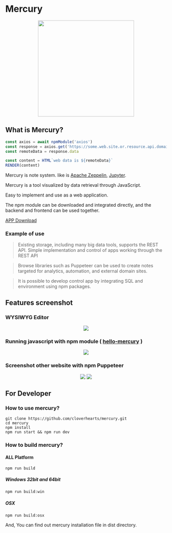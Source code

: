 # Mercury

<p align="center">
  <img width="300" src="https://user-images.githubusercontent.com/10525473/71775435-88984f00-2fc4-11ea-91dc-49bc37e23160.png">
</p>

## What is Mercury?

``` javascript
const axios = await npmModule('axios')
const response = axios.get('https://some.web.site.or.resource.api.domain')
const remoteData = response.data

const content = HTML`web data is ${remoteData}`
RENDER(content)
```

Mercury is note system. like is [Apache Zeppelin](https://zeppelin.apache.org/), [Jupyter](https://jupyter.org/).

Mercury is a tool visualized by data retrieval through JavaScript.

Easy to implement and use as a web application.

The npm module can be downloaded and integrated directly, and the backend and frontend can be used together.

[APP Download](https://github.com/cloverhearts/mercury/releases)

### Example of use

> Existing storage, including many big data tools, supports the REST API. Simple implementation and control of apps working through the REST API

> Browse libraries such as Puppeteer can be used to create notes targeted for analytics, automation, and external domain sites.

> It is possible to develop control app by integrating SQL and environment using npm packages.


## Features screenshot

### WYSIWYG Editor

<div style="text-align: center">
  <img src="https://user-images.githubusercontent.com/10525473/71775647-8daacd80-2fc7-11ea-8204-a9766a9f2153.gif" />
</div>

### Running javascript with npm module ( [hello-mercury](https://www.npmjs.com/package/hello-mercury) )
<div style="text-align: center">
  <img src="https://user-images.githubusercontent.com/10525473/71775585-75867e80-2fc6-11ea-9abb-cca346059e30.png" />
</div>

### Screenshot other website with npm Puppeteer

<div style="text-align: center">
  <img src="https://user-images.githubusercontent.com/10525473/71775732-1e35dd80-2fc9-11ea-817e-ee6a10690270.png" />
  <img src="https://user-images.githubusercontent.com/10525473/71775736-30178080-2fc9-11ea-9d00-4d0fb027a722.png" />
</div>

## For Developer
### How to use mercury?

```
git clone https://github.com/cloverhearts/mercury.git
cd mercury
npm install
npm run start && npm run dev
```

### How to build mercury?

#### ALL Platform

```
npm run build
```

##### Windows 32bit and 64bit

```
npm run build:win
```

##### OSX

```
npm run build:osx
```


And, You can find out mercury installation file in dist directory.
